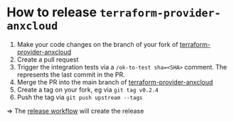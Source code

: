 # How to release `terraform-provider-anxcloud`

1. Make your code changes on the branch of your fork of [terraform-provider-anxcloud](https://github.com/anexia-it/terraform-provider-anxcloud)
1. Create a pull request
1. Trigger the integration tests via a `/ok-to-test sha=<SHA>` comment. The <SHA> represents the last commit in the PR.
1. Merge the PR into the main branch of [terraform-provider-anxcloud](https://github.com/anexia-it/terraform-provider-anxcloud)
1. Create a tag on your fork, eg via `git tag v0.2.4`
1. Push the tag via `git push upstream --tags` 

=> The [release workflow](https://github.com/anexia-it/terraform-provider-anxcloud/blob/main/.github/workflows/release.yml) will create the release
